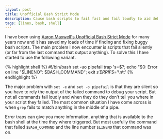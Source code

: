 ```yaml
---
layout: post
title: Unofficial Bash Strict Mode
description: Cause bash scripts to fail fast and fail loudly to aid debugging.
tags: [linux, bash, shell]
---
```


I have been using [Aaron Maxwell's Unofficial Bash Strict
Mode](http://redsymbol.net/articles/unofficial-bash-strict-mode/) for many years
now and it has saved my loads of time if finding and fixing buggy bash scripts.
The main problem I now encounter is scripts that fail silently (or far from the
last command that output anything). To solve this I have started to use the
following variant.

{% highlight shell %}
#!/bin/bash
set -uo pipefail
trap 's=$?; echo "$0: Error on line "$LINENO": $BASH_COMMAND"; exit $s' ERR
IFS=$'\n\t'
{% endhighlight %}

<!--more-->

The major problem with `set -e` and `set -o pipefail` is that they are silent so
you have to rely the output of the failed command to debug your script. But not
all commands fail loudly and when they do they don't tell you where in your
script they failed. The most common situation I have come across is when `grep`
fails to match anything in the middle of a pipe.

Error traps can give you more information, anything that is available to the
bash shell at the time they where triggered. But most usefully the command that
failed `$BASH_COMMAND` and the line number `$LINENO` that command was on.
